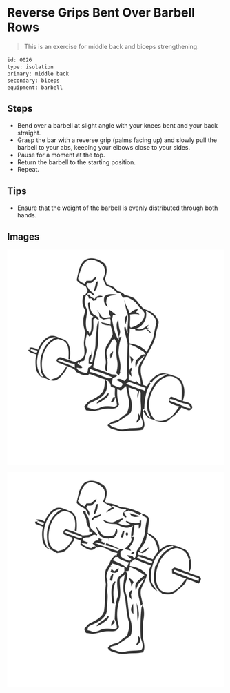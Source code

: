 # Reverse Grips Bent Over Barbell Rows
> This is an exercise for middle back and biceps strengthening.

``` 
id: 0026 
type: isolation 
primary: middle back 
secondary: biceps 
equipment: barbell 
``` 

## Steps

 - Bend over a barbell at slight angle with your knees bent and your back straight.
 - Grasp the bar with a reverse grip (palms facing up) and slowly pull the barbell to your abs, keeping your elbows close to your sides.
 - Pause for a moment at the top.
 - Return the barbell to the starting position.
 - Repeat.

## Tips

 - Ensure that the weight of the barbell is evenly distributed through both hands.

## Images

![](../svg/0026-relaxation.svg)

![](../svg/0026-tension.svg)
